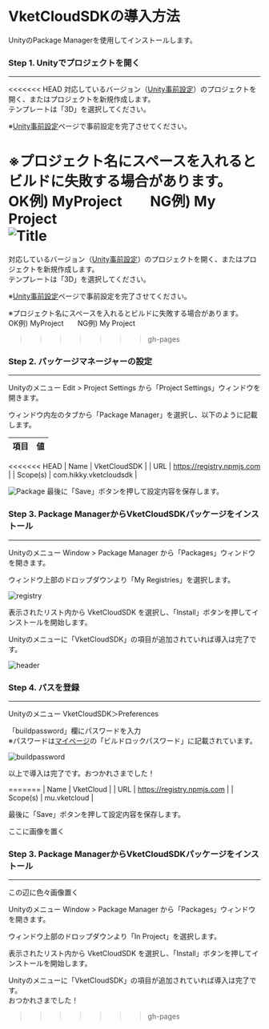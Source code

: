 
# **VketCloudSDKの導入方法**

UnityのPackage Managerを使用してインストールします。  
  
### Step 1. Unityでプロジェクトを開く  
---
<<<<<<< HEAD
対応しているバージョン（[Unity事前設定](https://vrhikky.github.io/VketCloudSDK_Documents/3.3/ja/Unity/OperatingEnvironment.html)）のプロジェクトを開く、またはプロジェクトを新規作成します。  
テンプレートは「3D」を選択してください。      
  
※[Unity事前設定](https://vrhikky.github.io/VketCloudSDK_Documents/3.3/ja/Unity/OperatingEnvironment.html)ページで事前設定を完了させてください。

※プロジェクト名にスペースを入れるとビルドに失敗する場合があります。  
OK例) MyProject　　NG例) My Project  
   ![Title](img/title.png)  
=======
対応しているバージョン（[Unity事前設定]()）のプロジェクトを開く、またはプロジェクトを新規作成します。  
テンプレートは「3D」を選択してください。      
  
※[Unity事前設定]()ページで事前設定を完了させてください。

※プロジェクト名にスペースを入れるとビルドに失敗する場合があります。  
OK例) MyProject　　NG例) My Project  
  
>>>>>>> gh-pages


### Step 2. パッケージマネージャーの設定  
---
Unityのメニュー Edit > Project Settings から「Project Settings」ウィンドウを開きます。  
  
ウィンドウ内左のタブから「Package Manager」を選択し、以下のように記載します。  
  
|  項目  |  値  |
| ---- | ---- |
<<<<<<< HEAD
|  Name  |  VketCloudSDK  |
|  URL  |  https://registry.npmjs.com  |
|  Scope(s)  |  com.hikky.vketcloudsdk  |  

   ![Package](img/package.png)
  最後に「Save」ボタンを押して設定内容を保存します。
    
  
  
### Step 3. Package ManagerからVketCloudSDKパッケージをインストール
---

  
Unityのメニュー Window > Package Manager から「Packages」ウィンドウを開きます。

ウィンドウ上部のドロップダウンより「My Registries」を選択します。

   ![registry](img/registry.png)

表示されたリスト内から VketCloudSDK を選択し、「Install」ボタンを押してインストールを開始します。  
  

Unityのメニューに「VketCloudSDK」の項目が追加されていれば導入は完了です。  

   ![header](img/header.png)



### Step 4. パスを登録
---

Unityのメニュー VketCloudSDK＞Preferences

「buildpassword」欄にパスワードを入力  
※パスワードは[マイページ](https://lab.vketcloud.com/mypage/sdk/)の「ビルドロックパスワード」に記載されています。

   ![buildpassword](img/buildpassword.png)

以上で導入は完了です。おつかれさまでした！  

=======
|  Name  |  VketCloud  |
|  URL  |  https://registry.npmjs.com  |
|  Scope(s)  |  mu.vketcloud  |  
  
最後に「Save」ボタンを押して設定内容を保存します。
  
ここに画像を置く
  

  
### Step 3. Package ManagerからVketCloudSDKパッケージをインストール
---


この辺に色々画像置く  
  
Unityのメニュー Window > Package Manager から「Packages」ウィンドウを開きます。

ウィンドウ上部のドロップダウンより「In Project」を選択します。

表示されたリスト内から VketCloudSDK を選択し、「Install」ボタンを押してインストールを開始します。

Unityのメニューに「VketCloudSDK」の項目が追加されていれば導入は完了です。  
おつかれさまでした！  
  
  
>>>>>>> gh-pages

